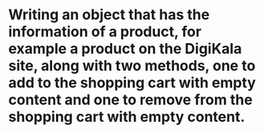 # Writing an object that has the information of a product, for example a product on the DigiKala site, along with two methods, one to add to the shopping cart with empty content and one to remove from the shopping cart with empty content.